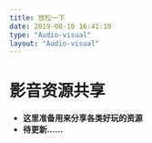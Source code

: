 ```yaml
---
title: 放松一下
date: 2019-08-10 16:41:10
type: "Audio-visual"
layout: "Audio-visual"
---
```



# 影音资源共享
* <b>这里准备用来分享各类好玩的资源</b>
* <b>待更新......<b>


